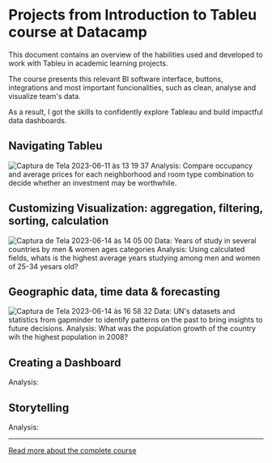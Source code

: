 # Projects from Introduction to Tableu course at Datacamp

This document contains an overview of the habilities used and developed to work with Tableu in academic learning projects.

The course presents this relevant BI software interface, buttons, integrations and most important funcionalities, such as clean, analyse and visualize team's data.

As a result, I got the skills to confidently explore Tableau and build impactful data dashboards.

## Navigating Tableu

![Captura de Tela 2023-06-11 às 13 19 37](https://github.com/priferr/academic_data_analyst/assets/105013804/121e4dd7-5358-43a5-a31d-89e9141ac6b9)
Analysis: Compare occupancy and average prices for each neighborhood and room type combination to decide whether an investment may be worthwhile.

## Customizing Visualization: aggregation, filtering, sorting, calculation

![Captura de Tela 2023-06-14 às 14 05 00](https://github.com/priferr/academic_data_analyst/assets/105013804/36013a34-3322-4f21-9c70-5fe351177b71)
Data: Years of study in several countries by men & women ages categories
Analysis: Using calculated fields, whats is the highest average years studying among men and women of 25-34 yesars old?

## Geographic data, time data & forecasting

![Captura de Tela 2023-06-14 às 16 58 32](https://github.com/priferr/academic_data_analyst/assets/105013804/40581ec6-f5c1-4fe6-b29b-0c8b70ff8b95)
Data: UN's datasets and statistics from gapminder to identify patterns on the past to bring insights to future decisions.
Analysis: What was the population growth of the country wih the highest population in 2008?

## Creating a Dashboard


Analysis: 

## Storytelling


Analysis: 

-----

[Read more about the complete course](https://app.datacamp.com/learn/courses/introduction-to-tableau)
